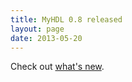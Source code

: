 ```yaml
---
title: MyHDL 0.8 released 
layout: page 
date: 2013-05-20
---
```

Check out [what's new](http://docs.myhdl.org/en/latest/whatsnew/0.8.html).
